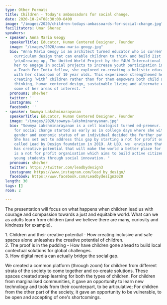 ```yaml
---
type: Other Formats
title: Children - Today's ambassadors for social change.
date: 2020-10-24T08:30:00-0400
image: "/images/2020/children-todays-ambassoards-for-social-change.jpg"
facilitators: Umar Sheraz
speakers:
- speaker: Anna Maria Geogy
  speakerTitle: Educator, Human Centered Designer, Founder
  image: "/images/2020/anna-maria-geogy.jpg"
  bio: "Anna Maria Geogy is an architect turned educator who is currently exploring
    curriculum design that can enable children to think and build 21st century skills.
    \n\nGrowing up, The United World Project by the Y4UW International influenced
    her to engage in social projects to increase youth participation in local communities.\n\nAs
    a Teach For India fellow, she explored co-creating a holistic education space
    with her classroom of 10 year olds. This experience strengthened her belief that
    creating ‘with’ children rather than for them empowers both child and educator.\n\nLateral
    thinking, human centered design, sustainable living and alternate economy are
    some of her areas of interest. "
  pronouns: she/her
  twitter: ''
  instagram: ''
  facebook: ''
- speaker: Sowmya Lakshminarayanan
  speakerTitle: Educator, Human Centered Designer, Founder
  image: "/images/2020/sowmya-lakshminarayanan.jpg"
  bio: "Sowmya Lakshminarayanan is a cell biologist turned ed-preneur. Sowmya's passion
    for social change started as early as in college days where she witnessed how
    gender and economic status of an individual decided the further path in STEM field.
    She has set out to address this gap by starting a not for profit organisation
    called Lead by Design foundation in 2019. At LBD, we  envision that every child
    has creative potential that will make the world a better place for all. \n\nLBD
    is a not for profit organisation which aims to build active citizenship amongst
    young students through social innovation. "
  pronouns: she/her
  twitter: https://twitter.com/leadbydesign3
  instagram: https://www.instagram.com/lead_by_design/
  facebook: https://www.facebook.com/Leadbydesign2020
length: 30 
tags: []
room: 2

---
```

The presentation will focus on what happens when children lead us with courage and compassion towards a just and equitable world. What can we as adults learn from children (and we believe there are many, curiosity and kindness for example).

1\. Children and their creative potential - How creating inclusive and safe spaces alone unleashes the creative potential of children.  
2\. The proof is in the pudding - How have children gone ahead to build local contextual solutions for global challenges.  
3\. How digital media can actually bridge the social gap.

We created a common platform (through zoom) for children from different strata of the society to come together and co-create solutions. These spaces created steep learning for both the types of children. For children from marginalised communities, it gave an opportunity to learn new technology and tools from their counterpart, to be articulative; For children from the other part of the society, it gave an opportunity to be vulnerable, to be open and accepting of one's shortcomings.